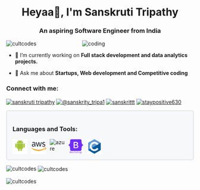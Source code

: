 <!DOCTYPE html>
<html lang="en">
<head>
<meta charset="UTF-8">
<meta name="viewport" content="width=device-width, initial-scale=1.0">
<title>Profile</title>
</head>
<body>

<h1 align="center">Heyaa👋, I'm Sanskruti Tripathy</h1>
<h3 align="center">An aspiring Software Engineer from India</h3>

<img align="right" alt="coding" width="300" src="https://media.tenor.com/images/7db4eaa3e47272c8e58ee018fc390b7d/tenor.gif">

<p align="left"> <img src="https://komarev.com/ghpvc/?username=cultcodes&label=Profile%20views&color=0e75b6&style=flat" alt="cultcodes" /> </p>

- 🌱 I’m currently working on **Full stack development and data analytics projects.**

- 💬 Ask me about **Startups, Web development and Competitive coding**

<h3 align="left">Connect with me:</h3>
<p align="left">
<a href="https://linkedin.com/in/sanskruti tripathy" target="blank"><img align="center" src="https://raw.githubusercontent.com/rahuldkjain/github-profile-readme-generator/master/src/images/icons/Social/linked-in-alt.svg" alt="sanskruti tripathy" height="30" width="40" /></a>
<a href="https://www.hackerrank.com/@sanskrity_tripa1" target="blank"><img align="center" src="https://raw.githubusercontent.com/rahuldkjain/github-profile-readme-generator/master/src/images/icons/Social/hackerrank.svg" alt="@sanskrity_tripa1" height="30" width="40" /></a>
<a href="https://www.leetcode.com/sanskrittt" target="blank"><img align="center" src="https://raw.githubusercontent.com/rahuldkjain/github-profile-readme-generator/master/src/images/icons/Social/leet-code.svg" alt="sanskrittt" height="30" width="40" /></a>
<a href="https://auth.geeksforgeeks.org/user/staypositive630" target="blank"><img align="center" src="https://raw.githubusercontent.com/rahuldkjain/github-profile-readme-generator/master/src/images/icons/Social/geeks-for-geeks.svg" alt="staypositive630" height="30" width="40" /></a>
</p>

<div style="border: 2px solid #e1e4e8; border-radius: 5px; padding: 15px; background-color: #f6f8fa;">
    <h3>Languages and Tools:</h3>
    <div style="display: flex; flex-wrap: wrap; gap: 10px;">
        <img src="https://raw.githubusercontent.com/devicons/devicon/master/icons/android/android-original-wordmark.svg" alt="android" width="40" height="40"/>
        <img src="https://raw.githubusercontent.com/devicons/devicon/master/icons/amazonwebservices/amazonwebservices-original-wordmark.svg" alt="aws" width="40" height="40"/>
        <img src="https://www.vectorlogo.zone/logos/microsoft_azure/microsoft_azure-icon.svg" alt="azure" width="40" height="40"/>
        <img src="https://raw.githubusercontent.com/devicons/devicon/master/icons/bootstrap/bootstrap-plain-wordmark.svg" alt="bootstrap" width="40" height="40"/>
        <img src="https://raw.githubusercontent.com/devicons/devicon/master/icons/c/c-original.svg" alt="c" width="40" height="40"/>
        <!-- Add more images for each language and tool -->
    </div>
</div>

<p><img align="left" src="https://github-readme-stats.vercel.app/api/top-langs?username=cultcodes&show_icons=true&locale=en&layout=compact" alt="cultcodes" /></p>

<p>&nbsp;<img align="center" src="https://github-readme-stats.vercel.app/api?username=cultcodes&show_icons=true&locale=en" alt="cultcodes" /></p>

<p><img align="center" src="https://github-readme-streak-stats.herokuapp.com/?user=cultcodes&" alt="cultcodes" /></p>

</body>
</html>
